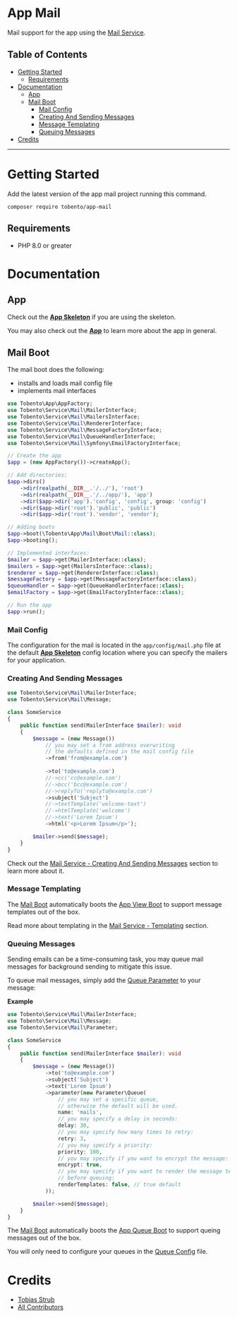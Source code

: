 # App Mail

Mail support for the app using the [Mail Service](https://github.com/tobento-ch/service-mail).

## Table of Contents

- [Getting Started](#getting-started)
    - [Requirements](#requirements)
- [Documentation](#documentation)
    - [App](#app)
    - [Mail Boot](#mail-boot)
        - [Mail Config](#mail-config)
        - [Creating And Sending Messages](#creating-and-sending-messages)
        - [Message Templating](#message-templating)
        - [Queuing Messages](#queuing-messages)
- [Credits](#credits)
___

# Getting Started

Add the latest version of the app mail project running this command.

```
composer require tobento/app-mail
```

## Requirements

- PHP 8.0 or greater

# Documentation

## App

Check out the [**App Skeleton**](https://github.com/tobento-ch/app-skeleton) if you are using the skeleton.

You may also check out the [**App**](https://github.com/tobento-ch/app) to learn more about the app in general.

## Mail Boot

The mail boot does the following:

* installs and loads mail config file
* implements mail interfaces

```php
use Tobento\App\AppFactory;
use Tobento\Service\Mail\MailerInterface;
use Tobento\Service\Mail\MailersInterface;
use Tobento\Service\Mail\RendererInterface;
use Tobento\Service\Mail\MessageFactoryInterface;
use Tobento\Service\Mail\QueueHandlerInterface;
use Tobento\Service\Mail\Symfony\EmailFactoryInterface;

// Create the app
$app = (new AppFactory())->createApp();

// Add directories:
$app->dirs()
    ->dir(realpath(__DIR__.'/../'), 'root')
    ->dir(realpath(__DIR__.'/../app/'), 'app')
    ->dir($app->dir('app').'config', 'config', group: 'config')
    ->dir($app->dir('root').'public', 'public')
    ->dir($app->dir('root').'vendor', 'vendor');

// Adding boots
$app->boot(\Tobento\App\Mail\Boot\Mail::class);
$app->booting();

// Implemented interfaces:
$mailer = $app->get(MailerInterface::class);
$mailers = $app->get(MailersInterface::class);
$renderer = $app->get(RendererInterface::class);
$messageFactory = $app->get(MessageFactoryInterface::class);
$queueHandler = $app->get(QueueHandlerInterface::class);
$emailFactory = $app->get(EmailFactoryInterface::class);

// Run the app
$app->run();
```

### Mail Config

The configuration for the mail is located in the ```app/config/mail.php``` file at the default [**App Skeleton**](https://github.com/tobento-ch/app-skeleton) config location where you can specify the mailers for your application.

### Creating And Sending Messages

```php
use Tobento\Service\Mail\MailerInterface;
use Tobento\Service\Mail\Message;

class SomeService
{
    public function send(MailerInterface $mailer): void
    {
        $message = (new Message())
            // you may set a from address overwriting 
            // the defaults defined in the mail config file
            ->from('from@example.com')
            
            ->to('to@example.com')
            //->cc('cc@example.com')
            //->bcc('bcc@example.com')
            //->replyTo('replyto@example.com')
            ->subject('Subject')
            //->textTemplate('welcome-text')
            //->htmlTemplate('welcome')
            //->text('Lorem Ipsum')
            ->html('<p>Lorem Ipsum</p>');

        $mailer->send($message);
    }
}
```

Check out the [Mail Service - Creating And Sending Messages](https://github.com/tobento-ch/service-mail#creating-and-sending-messages) section to learn more about it.

### Message Templating

The [Mail Boot](#mail-boot) automatically boots the [App View Boot](https://github.com/tobento-ch/app-view#view-boot) to support message templates out of the box.

Read more about templating in the [Mail Service - Templating](https://github.com/tobento-ch/service-mail#templating) section.

### Queuing Messages

Sending emails can be a time-consuming task, you may queue mail messages for background sending to mitigate this issue.

To queue mail messages, simply add the [Queue Parameter](https://github.com/tobento-ch/service-mail#queue) to your message:

**Example**

```php
use Tobento\Service\Mail\MailerInterface;
use Tobento\Service\Mail\Message;
use Tobento\Service\Mail\Parameter;

class SomeService
{
    public function send(MailerInterface $mailer): void
    {
        $message = (new Message())
            ->to('to@example.com')
            ->subject('Subject')
            ->text('Lorem Ipsum')
            ->parameter(new Parameter\Queue(
                // you may set a specific queue,
                // otherwise the default will be used.
                name: 'mails',
                // you may specify a delay in seconds:
                delay: 30,
                // you may specify how many times to retry:
                retry: 3,
                // you may specify a priority:
                priority: 100,
                // you may specify if you want to encrypt the message:
                encrypt: true,
                // you may specify if you want to render the message templates
                // before queuing:
                renderTemplates: false, // true default
            ));

        $mailer->send($message);
    }
}
```

The [Mail Boot](#mail-boot) automatically boots the [App Queue Boot](https://github.com/tobento-ch/app-queue#queue-boot) to support queing messages out of the box.

You will only need to configure your queues in the [Queue Config](https://github.com/tobento-ch/app-queue#queue-config) file.

# Credits

- [Tobias Strub](https://www.tobento.ch)
- [All Contributors](../../contributors)
